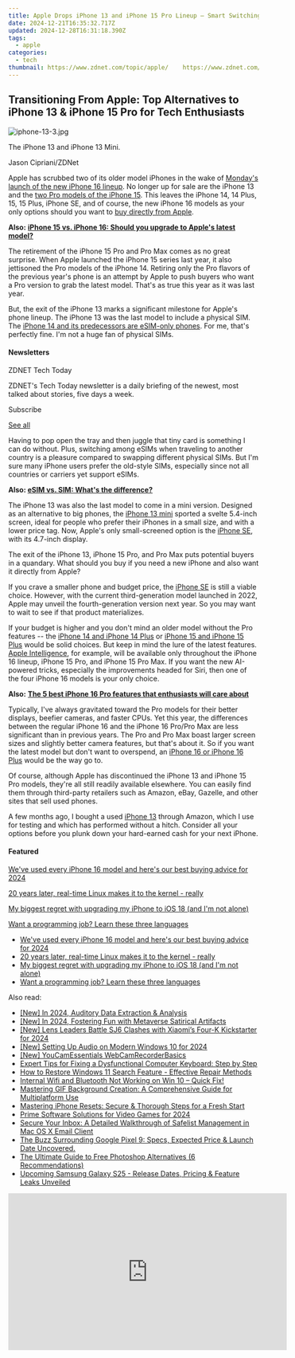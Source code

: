 ```yaml
---
title: Apple Drops iPhone 13 and iPhone 15 Pro Lineup – Smart Switching Options for Consumers Revealed | Tech News Today
date: 2024-12-21T16:35:32.717Z
updated: 2024-12-28T16:31:18.390Z
tags:
  - apple
categories:
  - tech
thumbnail: https://www.zdnet.com/topic/apple/    https://www.zdnet.com/a/img/resize/5f107fd4928bbfd50b9779b81b323fd0609104ac/2021/10/07/3034df69-5d4b-4b2a-8a42-29b43e4fedae/iphone-13-3.jpg?width=170&height=96&fit=crop&auto=webp
---
```


## Transitioning From Apple: Top Alternatives to iPhone 13 & iPhone 15 Pro for Tech Enthusiasts

![iphone-13-3.jpg](https://www.zdnet.com/a/img/resize/a981ac88a91c26023a17def9b22652eb539341b9/2021/10/07/3034df69-5d4b-4b2a-8a42-29b43e4fedae/iphone-13-3.jpg?auto=webp&width=1280)

The iPhone 13 and iPhone 13 Mini. 

Jason Cipriani/ZDNet

Apple has scrubbed two of its older model iPhones in the wake of [Monday's launch of the new iPhone 16 lineup](https://www.zdnet.com/article/everything-apple-announced-at-iphone-16-event-airpods-apple-watch-series-10-ai-more/). No longer up for sale are the iPhone 13 and the [two Pro models of the iPhone 15](https://www.zdnet.com/article/iphone-15-pro-review/). This leaves the iPhone 14, 14 Plus, 15, 15 Plus, iPhone SE, and of course, the new iPhone 16 models as your only options should you want to [buy directly from Apple](https://www.apple.com/iphone/).

**Also:** [**iPhone 15 vs. iPhone 16: Should you upgrade to Apple's latest model?**](https://www.zdnet.com/article/iphone-15-vs-iphone-16-should-you-upgrade-to-apples-latest-model/)

The retirement of the iPhone 15 Pro and Pro Max comes as no great surprise. When Apple launched the iPhone 15 series last year, it also jettisoned the Pro models of the iPhone 14\. Retiring only the Pro flavors of the previous year's phone is an attempt by Apple to push buyers who want a Pro version to grab the latest model. That's as true this year as it was last year.

But, the exit of the iPhone 13 marks a significant milestone for Apple's phone lineup. The iPhone 13 was the last model to include a physical SIM. The [iPhone 14 and its predecessors are eSIM-only phones](https://www.zdnet.com/article/iphone-14-drops-the-sim-card-slot-heres-what-that-means/). For me, that's perfectly fine. I'm not a huge fan of physical SIMs.

#### Newsletters

ZDNET Tech Today

ZDNET's Tech Today newsletter is a daily briefing of the newest, most talked about stories, five days a week.

 Subscribe

[See all](https://www.zdnet.com/newsletters/)

Having to pop open the tray and then juggle that tiny card is something I can do without. Plus, switching among eSIMs when traveling to another country is a pleasure compared to swapping different physical SIMs. But I'm sure many iPhone users prefer the old-style SIMs, especially since not all countries or carriers yet support eSIMs.

**Also: [eSIM vs. SIM: What's the difference?](https://www.zdnet.com/article/esim-vs-sim-whats-the-difference/)**

The iPhone 13 was also the last model to come in a mini version. Designed as an alternative to big phones, the [iPhone 13 mini](https://www.zdnet.com/article/iphone-13-mini-lives-the-case-for-buying-it-in-2022/) sported a svelte 5.4-inch screen, ideal for people who prefer their iPhones in a small size, and with a lower price tag. Now, Apple's only small-screened option is the [iPhone SE](https://www.zdnet.com/article/apple-iphone-se-2022-review/), with its 4.7-inch display.

The exit of the iPhone 13, iPhone 15 Pro, and Pro Max puts potential buyers in a quandary. What should you buy if you need a new iPhone and also want it directly from Apple?

If you crave a smaller phone and budget price, the [iPhone SE](https://apple.sjv.io/c/159047/435031/7613?&sharedid=zdnet&partnerpropertyid=1980086&u=https%3A%2F%2Fwww.apple.com%2Fshop%2Fbuy-iphone%2Fiphone-se&subId1=zd-%5F%5FCOM%5FCLICK%5FID%5F%5F-dtp) is still a viable choice. However, with the current third-generation model launched in 2022, Apple may unveil the fourth-generation version next year. So you may want to wait to see if that product materializes.

If your budget is higher and you don't mind an older model without the Pro features -- the [iPhone 14 and iPhone 14 Plus](https://apple.sjv.io/c/159047/435031/7613?&sharedid=zdnet&partnerpropertyid=1980086&u=https%3A%2F%2Fwww.apple.com%2Fshop%2Fbuy-iphone%2Fiphone-14&subId1=zd-%5F%5FCOM%5FCLICK%5FID%5F%5F-dtp) or [iPhone 15 and iPhone 15 Plus](https://apple.sjv.io/c/159047/435031/7613?&sharedid=zdnet&partnerpropertyid=1980086&u=https%3A%2F%2Fwww.apple.com%2Fshop%2Fbuy-iphone%2Fiphone-15&subId1=zd-%5F%5FCOM%5FCLICK%5FID%5F%5F-dtp) would be solid choices. But keep in mind the lure of the latest features. [Apple Intelligence](https://www.zdnet.com/article/apple-delivers-on-hardware-upgrades-but-punts-apple-intelligence-rollout/), for example, will be available only throughout the iPhone 16 lineup, iPhone 15 Pro, and iPhone 15 Pro Max. If you want the new AI-powered tricks, especially the improvements headed for Siri, then one of the four iPhone 16 models is your only choice.

**Also:** [**The 5 best iPhone 16 Pro features that enthusiasts will care about**](https://www.zdnet.com/article/the-5-best-iphone-16-pro-features-that-enthusiasts-will-care-about/)

Typically, I've always gravitated toward the Pro models for their better displays, beefier cameras, and faster CPUs. Yet this year, the differences between the regular iPhone 16 and the iPhone 16 Pro/Pro Max are less significant than in previous years. The Pro and Pro Max boast larger screen sizes and slightly better camera features, but that's about it. So if you want the latest model but don't want to overspend, an [iPhone 16 or iPhone 16 Plus](https://apple.sjv.io/c/159047/435031/7613?&sharedid=zdnet&partnerpropertyid=1980086&u=https%3A%2F%2Fwww.apple.com%2Fshop%2Fbuy-iphone%2Fiphone-16&subId1=zd-%5F%5FCOM%5FCLICK%5FID%5F%5F-dtp) would be the way go to.

Of course, although Apple has discontinued the iPhone 13 and iPhone 15 Pro models, they're all still readily available elsewhere. You can easily find them through third-party retailers such as Amazon, eBay, Gazelle, and other sites that sell used phones.

A few months ago, I bought a used [iPhone 13](https://buy.geni.us/Proxy.ashx?TSID=368250&GR%5FURL=https%3A%2F%2Fwww.amazon.com%2FApple-iPhone-13-128GB-Midnight%2Fdp%2FB09LNW3CY2%2F%3Ftag%3Dzd-buy-button-20%26ascsubtag%3D%5F%5FCOM%5FCLICK%5FID%5F%5F%7C4b36bfda-e655-4090-bdd1-de485a3a5090%7Cdtp&dtb=1) through Amazon, which I use for testing and which has performed without a hitch. Consider all your options before you plunk down your hard-earned cash for your next iPhone.

#### Featured

[We've used every iPhone 16 model and here's our best buying advice for 2024](https://www.zdnet.com/article/iphone-16-pro-max-buying-advice-2024/ "We've used every iPhone 16 model and here's our best buying advice for 2024")

[20 years later, real-time Linux makes it to the kernel - really](https://www.zdnet.com/article/20-years-later-real-time-linux-makes-it-to-the-kernel-really/ "20 years later, real-time Linux makes it to the kernel - really")

[My biggest regret with upgrading my iPhone to iOS 18 (and I'm not alone)](https://www.zdnet.com/article/my-biggest-regret-with-upgrading-my-iphone-to-ios-18-and-im-not-alone/ "My biggest regret with upgrading my iPhone to iOS 18 (and I'm not alone)")

[Want a programming job? Learn these three languages](https://www.zdnet.com/article/want-a-programming-job-learn-these-three-languages/ "Want a programming job? Learn these three languages")

* [We've used every iPhone 16 model and here's our best buying advice for 2024](https://www.zdnet.com/article/iphone-16-pro-max-buying-advice-2024/ "We've used every iPhone 16 model and here's our best buying advice for 2024")
* [20 years later, real-time Linux makes it to the kernel - really](https://www.zdnet.com/article/20-years-later-real-time-linux-makes-it-to-the-kernel-really/ "20 years later, real-time Linux makes it to the kernel - really")
* [My biggest regret with upgrading my iPhone to iOS 18 (and I'm not alone)](https://www.zdnet.com/article/my-biggest-regret-with-upgrading-my-iphone-to-ios-18-and-im-not-alone/ "My biggest regret with upgrading my iPhone to iOS 18 (and I'm not alone)")
* [Want a programming job? Learn these three languages](https://www.zdnet.com/article/want-a-programming-job-learn-these-three-languages/ "Want a programming job? Learn these three languages")

<ins class="adsbygoogle"
     style="display:block"
     data-ad-format="autorelaxed"
     data-ad-client="ca-pub-7571918770474297"
     data-ad-slot="1223367746"></ins>

<ins class="adsbygoogle"
     style="display:block"
     data-ad-client="ca-pub-7571918770474297"
     data-ad-slot="8358498916"
     data-ad-format="auto"
     data-full-width-responsive="true"></ins>

<span class="atpl-alsoreadstyle">Also read:</span>
<div><ul>
<li><a href="https://screen-sharing-recording.techidaily.com/new-in-2024-auditory-data-extraction-and-analysis/"><u>[New] In 2024, Auditory Data Extraction & Analysis</u></a></li>
<li><a href="https://article-posts.techidaily.com/new-in-2024-fostering-fun-with-metaverse-satirical-artifacts/"><u>[New] In 2024, Fostering Fun with Metaverse Satirical Artifacts</u></a></li>
<li><a href="https://fox-links.techidaily.com/new-lens-leaders-battle-sj6-clashes-with-xiaomis-four-k-kickstarter-for-2024/"><u>[New] Lens Leaders Battle SJ6 Clashes with Xiaomi’s Four-K Kickstarter for 2024</u></a></li>
<li><a href="https://fox-blue.techidaily.com/new-setting-up-audio-on-modern-windows-10-for-2024/"><u>[New] Setting Up Audio on Modern Windows 10 for 2024</u></a></li>
<li><a href="https://video-capture.techidaily.com/new-youcamessentials-webcamrecorderbasics/"><u>[New] YouCamEssentials WebCamRecorderBasics</u></a></li>
<li><a href="https://techtrends.techidaily.com/expert-tips-for-fixing-a-dysfunctional-computer-keyboard-step-by-step/"><u>Expert Tips for Fixing a Dysfunctional Computer Keyboard: Step by Step</u></a></li>
<li><a href="https://techtrends.techidaily.com/how-to-restore-windows-11-search-feature-effective-repair-methods/"><u>How to Restore Windows 11 Search Feature - Effective Repair Methods</u></a></li>
<li><a href="https://driver-error.techidaily.com/1721099245282-internal-wifi-and-bluetooth-not-working-on-win-10-quick-fix/"><u>Internal Wifi and Bluetooth Not Working on Win 10 – Quick Fix!</u></a></li>
<li><a href="https://media-tips.techidaily.com/mastering-gif-background-creation-a-comprehensive-guide-for-multiplatform-use/"><u>Mastering GIF Background Creation: A Comprehensive Guide for Multiplatform Use</u></a></li>
<li><a href="https://data-safeguard.techidaily.com/mastering-iphone-resets-secure-and-thorough-steps-for-a-fresh-start/"><u>Mastering iPhone Resets: Secure & Thorough Steps for a Fresh Start</u></a></li>
<li><a href="https://fox-access.techidaily.com/prime-software-solutions-for-video-games-for-2024/"><u>Prime Software Solutions for Video Games for 2024</u></a></li>
<li><a href="https://techtrends.techidaily.com/secure-your-inbox-a-detailed-walkthrough-of-safelist-management-in-mac-os-x-email-client/"><u>Secure Your Inbox: A Detailed Walkthrough of Safelist Management in Mac OS X Email Client</u></a></li>
<li><a href="https://techtrends.techidaily.com/the-buzz-surrounding-google-pixel-9-specs-expected-price-and-launch-date-uncovered/"><u>The Buzz Surrounding Google Pixel 9: Specs, Expected Price & Launch Date Uncovered.</u></a></li>
<li><a href="https://techtrends.techidaily.com/the-ultimate-guide-to-free-photoshop-alternatives-6-recommendations/"><u>The Ultimate Guide to Free Photoshop Alternatives (6 Recommendations)</u></a></li>
<li><a href="https://techtrends.techidaily.com/upcoming-samsung-galaxy-s25-release-dates-pricing-and-feature-leaks-unveiled/"><u>Upcoming Samsung Galaxy S25 - Release Dates, Pricing & Feature Leaks Unveiled</u></a></li>
</ul></div>

<!-- affiliate ads begin -->
<iframe width="560" height="315" src="https://www.youtube.com/embed/iLlpdv0cz_k?si=HwTdnMmeVJXm4GPV" title="YouTube video player" frameborder="0" allow="accelerometer; autoplay; clipboard-write; encrypted-media; gyroscope; picture-in-picture; web-share" referrerpolicy="strict-origin-when-cross-origin" allowfullscreen></iframe>
<!-- affiliate ads end -->

